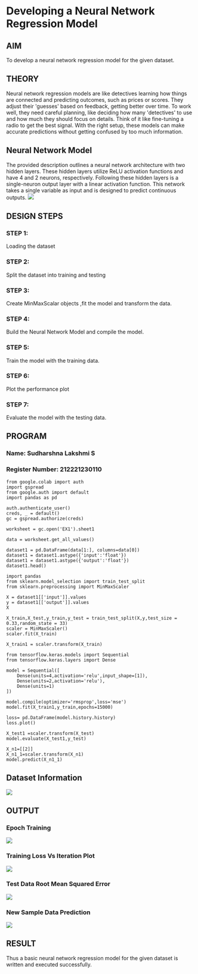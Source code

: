 # Developing a Neural Network Regression Model

## AIM
To develop a neural network regression model for the given dataset.

## THEORY
Neural network regression models are like detectives learning how things are connected and predicting outcomes, such as prices or scores. They adjust their 'guesses' based on feedback, getting better over time. To work well, they need careful planning, like deciding how many 'detectives' to use and how much they should focus on details. Think of it like fine-tuning a radio to get the best signal. With the right setup, these models can make accurate predictions without getting confused by too much information.

## Neural Network Model
The provided description outlines a neural network architecture with two hidden layers. These hidden layers utilize ReLU activation functions and have 4 and 2 neurons, respectively. Following these hidden layers is a single-neuron output layer with a linear activation function. This network takes a single variable as input and is designed to predict continuous outputs.
![](5.png)

## DESIGN STEPS

### STEP 1:
Loading the dataset

### STEP 2:
Split the dataset into training and testing

### STEP 3:
Create MinMaxScalar objects ,fit the model and transform the data.

### STEP 4:
Build the Neural Network Model and compile the model.

### STEP 5:
Train the model with the training data.

### STEP 6:
Plot the performance plot

### STEP 7:
Evaluate the model with the testing data.

## PROGRAM
### Name: Sudharshna Lakshmi S
### Register Number: 212221230110
```
from google.colab import auth
import gspread
from google.auth import default
import pandas as pd

auth.authenticate_user()
creds, _ = default()
gc = gspread.authorize(creds)

worksheet = gc.open('EX1').sheet1

data = worksheet.get_all_values()

dataset1 = pd.DataFrame(data[1:], columns=data[0])
dataset1 = dataset1.astype({'input':'float'})
dataset1 = dataset1.astype({'output':'float'})
dataset1.head()

import pandas
from sklearn.model_selection import train_test_split
from sklearn.preprocessing import MinMaxScaler

X = dataset1[['input']].values
y = dataset1[['output']].values
X

X_train,X_test,y_train,y_test = train_test_split(X,y,test_size = 0.33,random_state = 33)
scaler = MinMaxScaler()
scaler.fit(X_train)

X_train1 = scaler.transform(X_train)

from tensorflow.keras.models import Sequential
from tensorflow.keras.layers import Dense

model = Sequential([
    Dense(units=4,activation='relu',input_shape=[1]),
    Dense(units=2,activation='relu'),
    Dense(units=1)
])

model.compile(optimizer='rmsprop',loss='mse')
model.fit(X_train1,y_train,epochs=15000)

loss= pd.DataFrame(model.history.history)
loss.plot()

X_test1 =scaler.transform(X_test)
model.evaluate(X_test1,y_test)

X_n1=[[2]]
X_n1_1=scaler.transform(X_n1)
model.predict(X_n1_1)
```
## Dataset Information
![](1.png)
## OUTPUT
### Epoch Training
![](6.png)
### Training Loss Vs Iteration Plot
![](2.png)

### Test Data Root Mean Squared Error
![](3.png)

### New Sample Data Prediction
![](4.png)

## RESULT
Thus a basic neural network regression model for the given dataset is written and executed successfully.
